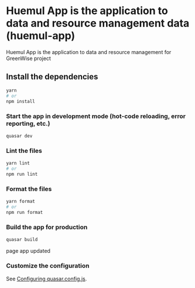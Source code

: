 # Huemul App is the application to data and resource management data (huemul-app)

Huemul App is the application to data and resource management for GreenWise project

## Install the dependencies
```bash
yarn
# or
npm install
```

### Start the app in development mode (hot-code reloading, error reporting, etc.)
```bash
quasar dev
```


### Lint the files
```bash
yarn lint
# or
npm run lint
```


### Format the files
```bash
yarn format
# or
npm run format
```



### Build the app for production
```bash
quasar build
```

page app updated 

### Customize the configuration
See [Configuring quasar.config.js](https://v2.quasar.dev/quasar-cli-vite/quasar-config-js).
